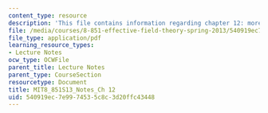 ```yaml
---
content_type: resource
description: 'This file contains information regarding chapter 12: more SCETI applications.'
file: /media/courses/8-851-effective-field-theory-spring-2013/540919ec7e9974535c8c3d20ffc43448_MIT8_851S13_MoreSCETIAppli.pdf
file_type: application/pdf
learning_resource_types:
- Lecture Notes
ocw_type: OCWFile
parent_title: Lecture Notes
parent_type: CourseSection
resourcetype: Document
title: MIT8_851S13_Notes_Ch 12
uid: 540919ec-7e99-7453-5c8c-3d20ffc43448
---
```

